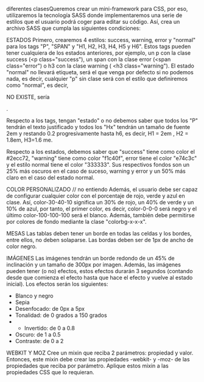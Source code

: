 
diferentes clasesQueremos crear un mini-framework para CSS, por eso, utilizaremos la tecnología SASS donde implementaremos una serie de estilos que el usuario podrá coger para editar su código. Así, crea un archivo SASS que cumpla las siguientes condiciones:

ESTADOS
Primero, crearemos 4 estilos: success, warning, error y "normal" para los tags "P", "SPAN" y "H1, H2, H3, H4, H5 y H6". Estos tags pueden tener cualquiera de los estados anteriores, por ejemplo, un p con la clase success (<p class="success"), un span con la clase error (<span class="error") o h3 con la clase warning ( <h3 class="warning"). El estado "normal" no llevará etiqueta, será el que venga por defecto si no podemos nada, es decir, cualquier "p" sin clase será con el estilo que definiremos como "normal", es decir, <p class="normal"> NO EXISTE, sería <p>.

Respecto a los tags, tengan "estado" o no debemos saber que todos los "P" tendrán el texto justificado y todos los "Hx" tendrán un tamaño de fuente 2em y restando 0.2 progresivamente hasta h6, es decir, H1 = 2em , H2 = 1.8em, H3=1.6 me.

Respecto a los estados, debemos saber que "success" tiene como color el #2ecc72, "warning" tiene como color "f1c40f", error tiene el color "e74c3c" y el estilo normal tiene el color "333333". Sus respectivos fondos son un 25% más oscuros en el caso de suceso, warning y error y un 50% más claro en el caso del estado normal.

COLOR PERSONALIZADO // no entiendo 
Además, el usuario debe ser capaz de configurar cualquier color con el porcentaje de rojo, verde y azul en clase. Así, color-30-40-10 significa un 30% de rojo, un 40% de verde y un 10% de azul, por tanto, el primer color, es decir, color-0-0-0 será negro y el último color-100-100-100 será el blanco. Además, también debe permitirse por colores de fondo mediante la clase "colorbg-x-x-x".

MESAS
Las tablas deben tener un borde en todas las celdas y los bordes, entre ellos, no deben solaparse. Las bordas deben ser de 1px de ancho de color negro.


IMÁGENES
Las imágenes tendrán un borde redondo de un 45% de inclinación y un tamaño de 300px por imagen. Además, las imágenes pueden tener (o no) efectos, estos efectos durarán 3 segundos (contando desde que comienza el efecto hasta que hace el efecto y vuelve al estado inicial). Los efectos serán los siguientes:
- Blanco y negro
- Sepia
- Desenfocado: de 0px a 5px
- Tonalidad: de 0 grados a 150 grados 
- - Invertido: de 0 a 0.8
- Oscuro: de 1 a 0.5
- Contraste: de 0 a 2

WEBKIT Y MOZ
Cree un mixin que reciba 2 parámetros: propiedad y valor. Entonces, este mixin debe crear las propiedades -webkit- y -moz- de las propiedades que reciba por parámetro. Aplique estos mixin a las propiedades CSS que lo requieran.




